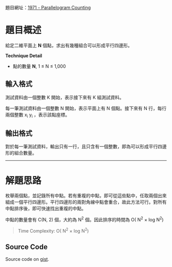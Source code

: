 <!--
[date]: 2011-05-01
[title]: [POJ] 1971 - Parallelogram Counting
[name]: poj-1971-parallelogram-counting
[tag]: POJ, sort | 排序, computational geometry | 計算幾何
-->

題目網址：[1971 - Parallelogram Counting][1]

題目概述
======

給定二維平面上 **N** 個點，求出有幾種組合可以形成平行四邊形。

**Technique Detail**

- 點的數量 **N**, 1 ≤ N ≤ 1,000

輸入格式
----------

測試資料由一個整數 K 開始，表示接下來有 K 組測試資料。

每一筆測試資料由一個整數 N 開始，表示平面上有 N 個點。接下來有 N 行，每行兩個整數 x<sub>i</sub> y<sub>i</sub> ，表示該點座標。

輸出格式
----------

對於每一筆測試資料，輸出只有一行，且只含有一個整數，即為可以形成平行四邊形的組合數量。

---

解題思路
========

枚舉兩個點，並記錄所有中點。若有重複的中點，即可從這些點中，任取兩個出來組成一個平行四邊形。平行四邊形的兩對角線中點會重合，故此方法可行。對所有中點排序後，即可快速找出重複的中點。

中點的數量會有 C(N, 2) 個，大約為 N<sup>2</sup> 個。因此排序的時間為 O( N<sup>2</sup> × log N<sup>2</sup>)

> Time Complexity: O( N<sup>2</sup> × log N<sup>2</sup>)

Source Code
-----------------

<script src="https://gist.github.com/KuoE0/1612017.js"></script>

Source code on [gist][gist].

[1]: http://poj.org/problem?id=1971 "1971 - Parallelogram Counting"
[gist]: https://gist.github.com/1612017

